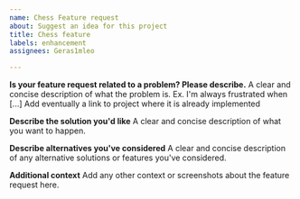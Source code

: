 ```yaml
---
name: Chess Feature request
about: Suggest an idea for this project
title: Chess feature
labels: enhancement
assignees: Geras1mleo

---
```


**Is your feature request related to a problem? Please describe.**
A clear and concise description of what the problem is. Ex. I'm always frustrated when [...]
Add eventually a link to project where it is already implemented

**Describe the solution you'd like**
A clear and concise description of what you want to happen.

**Describe alternatives you've considered**
A clear and concise description of any alternative solutions or features you've considered.

**Additional context**
Add any other context or screenshots about the feature request here.
